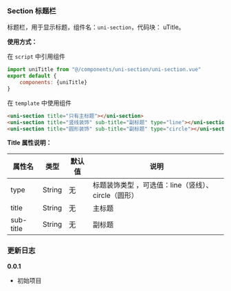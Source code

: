 
### Section 标题栏

标题栏，用于显示标题，组件名：``uni-section``，代码块： uTitle。

**使用方式：**

在 ``script`` 中引用组件 

```javascript
import uniTitle from "@/components/uni-section/uni-section.vue"
export default {
    components: {uniTitle}
}
```

在 ``template`` 中使用组件

```html
<uni-section title="只有主标题"></uni-section>
<uni-section title="竖线装饰" sub-title="副标题" type="line"></uni-section>
<uni-section title="圆形装饰" sub-title="副标题" type="circle"></uni-section>
```

**Title 属性说明：**

|属性名		|类型				|默认值	|说明																								|
|---			|----				|---		|---																								|
|type			|String			|无			|标题装饰类型 ，可选值：line（竖线）、circle（圆形）|
|title		|String			|无			|主标题																							|
|sub-title|String			|无			|副标题																							|


### 更新日志
**0.0.1**
- 初始项目